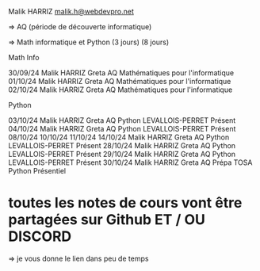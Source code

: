 Malik HARRIZ
malik.h@webdevpro.net

=> AQ (période de découverte informatique)

=> Math informatique et Python 
(3 jours)              (8 jours)

Math Info

30/09/24	Malik HARRIZ	Greta	AQ	Mathématiques pour l'informatique
01/10/24	Malik HARRIZ	Greta	AQ	Mathématiques pour l'informatique
02/10/24	Malik HARRIZ	Greta	AQ	Mathématiques pour l'informatique

Python 

03/10/24	Malik HARRIZ	Greta	AQ	Python	LEVALLOIS-PERRET	Présent
04/10/24	Malik HARRIZ	Greta	AQ	Python	LEVALLOIS-PERRET	Présent
08/10/24
10/10/24
11/10/24
14/10/24	Malik HARRIZ	Greta	AQ	Python	LEVALLOIS-PERRET	Présent
28/10/24	Malik HARRIZ	Greta	AQ	Python	LEVALLOIS-PERRET	Présent
29/10/24	Malik HARRIZ	Greta	AQ	Python	LEVALLOIS-PERRET	Présent
30/10/24	Malik HARRIZ	Greta	AQ	Prépa TOSA Python Présentiel


# toutes les notes de cours vont être partagées sur Github ET / OU DISCORD

=> je vous donne le lien dans peu de temps 